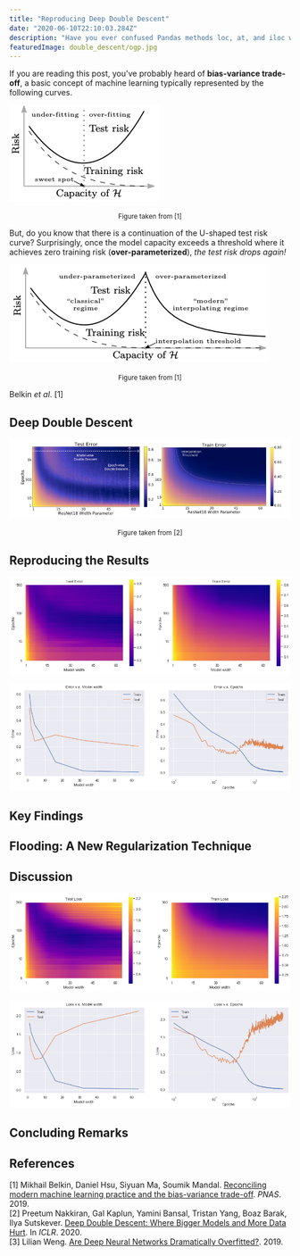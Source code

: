 ```yaml
---
title: "Reproducing Deep Double Descent"
date: "2020-06-10T22:10:03.284Z"
description: "Have you ever confused Pandas methods loc, at, and iloc with each other? It's no more confusing when you have this table in mind."
featuredImage: double_descent/ogp.jpg
---
```

If you are reading this post, you've probably heard of **bias-variance trade-off**, a basic concept of machine learning typically represented by the following curves.

![](bias_variance.png)

<div style="text-align: center;"><small>Figure taken from [1]</small></div>

But, do you know that there is a continuation of the U-shaped test risk curve? Surprisingly, once the model capacity exceeds a threshold where it achieves zero training risk (**over-parameterized**), *the test risk drops again!*


![](double_descent.png)

<div style="text-align: center;"><small>Figure taken from [1]</small></div>

Belkin *et al*. [1]

## Deep Double Descent

![](2020-06-11-00-20-59.png)

<div style="text-align: center;"><small>Figure taken from [2]</small></div>

## Reproducing the Results

![](2020-06-11-00-24-22.png)

![](2020-06-11-00-28-23.png)

## Key Findings
## Flooding: A New Regularization Technique
## Discussion

![](2020-06-11-00-29-27.png)

![](2020-06-11-00-29-39.png)

## Concluding Remarks

## References
[1] Mikhail Belkin, Daniel Hsu, Siyuan Ma, Soumik Mandal. [Reconciling modern machine learning practice and the bias-variance trade-off](https://arxiv.org/abs/1812.11118). *PNAS*. 2019.  
[2] Preetum Nakkiran, Gal Kaplun, Yamini Bansal, Tristan Yang, Boaz Barak, Ilya Sutskever. [Deep Double Descent: Where Bigger Models and More Data Hurt](https://arxiv.org/abs/1912.02292). In *ICLR*. 2020.  
[3] Lilian Weng. [Are Deep Neural Networks Dramatically Overfitted?](http://lilianweng.github.io/lil-log/2019/03/14/are-deep-neural-networks-dramatically-overfitted.html). 2019.